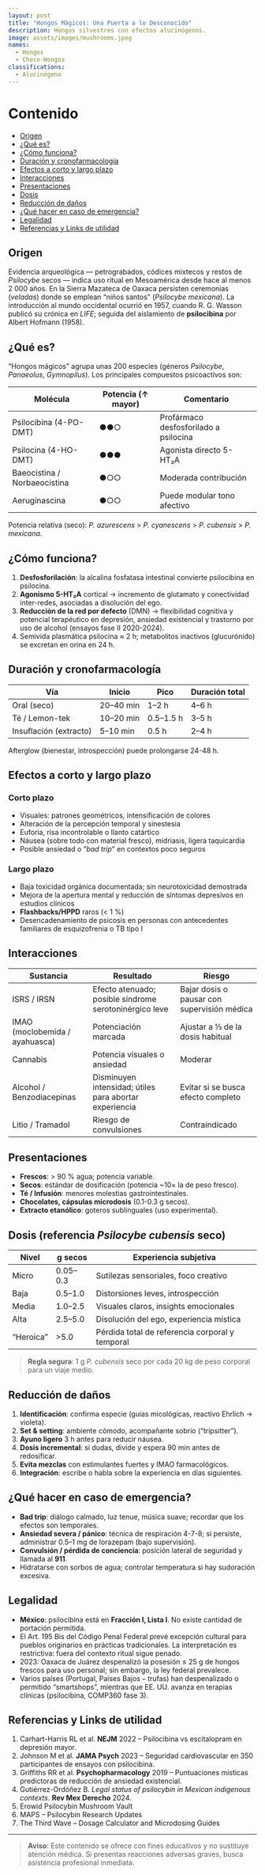 ```yaml
---
layout: post
title: "Hongos Mágicos: Una Puerta a lo Desconocido"
description: Hongos silvestres con efectos alucinógenos.
image: assets/images/mushrooms.jpeg
names:
  - Hongos
  - Choco-Hongos
classifications:
  - Alucinógeno
---
```


# Contenido

- [Origen](#origen)
- [¿Qué es?](#qué-es)
- [¿Cómo funciona?](#cómo-funciona)
- [Duración y cronofarmacología](#duración-y-cronofarmacología)
- [Efectos a corto y largo plazo](#efectos-a-corto-y-largo-plazo)
- [Interacciones](#interacciones)
- [Presentaciones](#presentaciones)
- [Dosis](#dosis)
- [Reducción de daños](#reducción-de-daños)
- [¿Qué hacer en caso de emergencia?](#qué-hacer-en-caso-de-emergencia)
- [Legalidad](#legalidad)
- [Referencias y Links de utilidad](#referencias-y-links-de-utilidad)

## Origen  

Evidencia arqueológica — petrograbados, códices mixtecos y restos de *Psilocybe* secos — indica uso ritual en Mesoamérica desde hace al menos 2 000 años. En la Sierra Mazateca de Oaxaca persisten ceremonias (*veladas*) donde se emplean “niños santos” (*Psilocybe mexicana*). La introducción al mundo occidental ocurrió en 1957, cuando R. G. Wasson publicó su crónica en *LIFE*; seguida del aislamiento de **psilocibina** por Albert Hofmann (1958).

## ¿Qué es?  

“Hongos mágicos” agrupa unas 200 especies (géneros *Psilocybe*, *Panaeolus*, *Gymnopilus*). Los principales compuestos psicoactivos son:

| Molécula | Potencia (↑ mayor) | Comentario |
|----------|--------------------|------------|
| Psilocibina (4-PO-DMT) | ●●○ | Profármaco desfosforilado a psilocina |
| Psilocina (4-HO-DMT) | ●●● | Agonista directo 5-HT₂A |
| Baeocistina / Norbaeocistina | ●○○ | Moderada contribución |
| Aeruginascina | ●○○ | Puede modular tono afectivo |

Potencia relativa (seco): *P. azurescens* > *P. cyanescens* > *P. cubensis* > *P. mexicana*.

## ¿Cómo funciona?  

1. **Desfosforilación**: la alcalina fosfatasa intestinal convierte psilocibina en psilocina.
2. **Agonismo 5-HT₂A** cortical → incremento de glutamato y conectividad inter-redes, asociadas a disolución del ego.
3. **Reducción de la red por defecto** (DMN) → flexibilidad cognitiva y potencial terapéutico en depresión, ansiedad existencial y trastorno por uso de alcohol (ensayos fase II 2020-2024).
4. Semivida plasmática psilocina ≈ 2 h; metabolitos inactivos (glucurónido) se excretan en orina en 24 h.

## Duración y cronofarmacología  

| Vía             | Inicio | Pico | Duración total |
|-----------------|--------|------|----------------|
| Oral (seco)     | 20–40 min | 1–2 h | 4–6 h |
| Té / Lemon-tek  | 10–20 min | 0.5–1.5 h | 3–5 h |
| Insuflación (extracto) | 5–10 min | 0.5 h | 2–4 h |

Afterglow (bienestar, introspección) puede prolongarse 24-48 h.

## Efectos a corto y largo plazo  

### Corto plazo  

- Visuales: patrones geométricos, intensificación de colores  
- Alteración de la percepción temporal y sinestesia  
- Euforia, risa incontrolable o llanto catártico  
- Náusea (sobre todo con material fresco), midriasis, ligera taquicardia  
- Posible ansiedad o “*bad trip*” en contextos poco seguros

### Largo plazo  

- Baja toxicidad orgánica documentada; sin neurotoxicidad demostrada  
- Mejora de la apertura mental y reducción de síntomas depresivos en estudios clínicos  
- **Flashbacks/HPPD** raros (< 1 %)  
- Desencadenamiento de psicosis en personas con antecedentes familiares de esquizofrenia o TB tipo I

## Interacciones  

| Sustancia | Resultado | Riesgo |
|-----------|-----------|--------|
| ISRS / IRSN | Efecto atenuado; posible síndrome serotoninérgico leve | Bajar dosis o pausar con supervisión médica |
| IMAO (moclobemida / ayahuasca) | Potenciación marcada | Ajustar a ⅓ de la dosis habitual |
| Cannabis | Potencia visuales o ansiedad | Moderar |
| Alcohol / Benzodiacepinas | Disminuyen intensidad; útiles para abortar experiencia | Evitar si se busca efecto completo |
| Litio / Tramadol | Riesgo de convulsiones | Contraindicado |

## Presentaciones  

- **Frescos**: > 90 % agua; potencia variable.  
- **Secos**: estándar de dosificación (potencia ~10× la de peso fresco).  
- **Té / Infusión**: menores molestias gastrointestinales.  
- **Chocolates, cápsulas microdosis** (0.1-0.3 g secos).  
- **Extracto etanólico**: goteros sublinguales (uso experimental).

## Dosis (referencia *Psilocybe cubensis* seco)  

| Nivel          | g secos | Experiencia subjetiva |
|----------------|---------|-----------------------|
| Micro          | 0.05–0.3 | Sutilezas sensoriales, foco creativo |
| Baja           | 0.5–1.0 | Distorsiones leves, introspección |
| Media          | 1.0–2.5 | Visuales claros, insights emocionales |
| Alta           | 2.5–5.0 | Disolución del ego, experiencia mística |
| “Heroica”      | >5.0    | Pérdida total de referencia corporal y temporal |

> **Regla segura**: 1 g *P. cubensis* seco por cada 20 kg de peso corporal para un viaje medio.

## Reducción de daños  

1. **Identificación**: confirma especie (guías micológicas, reactivo Ehrlich → violeta).  
2. **Set & setting**: ambiente cómodo, acompañante sobrio (“tripsitter”).  
3. **Ayuno ligero** 3 h antes para reducir náusea.  
4. **Dosis incremental**: si dudas, divide y espera 90 min antes de redosificar.  
5. **Evita mezclas** con estimulantes fuertes y IMAO farmacológicos.  
6. **Integración**: escribe o habla sobre la experiencia en días siguientes.

## ¿Qué hacer en caso de emergencia?  

- **Bad trip**: diálogo calmado, luz tenue, música suave; recordar que los efectos son temporales.  
- **Ansiedad severa / pánico**: técnica de respiración 4-7-8; si persiste, administrar 0.5–1 mg de lorazepam (bajo supervisión).  
- **Convulsión / pérdida de conciencia**: posición lateral de seguridad y llamada al **911**.  
- Hidratarse con sorbos de agua; controlar temperatura si hay sudoración excesiva.

## Legalidad  

- **México**: psilocibina está en **Fracción I, Lista I**. No existe cantidad de portación permitida.  
- El Art. 195 Bis del Código Penal Federal prevé excepción cultural para pueblos originarios en prácticas tradicionales. La interpretación es restrictiva: fuera del contexto ritual sigue penado.  
- 2023: Oaxaca de Juárez despenalizó la posesión ≤ 25 g de hongos frescos para uso personal; sin embargo, la ley federal prevalece.  
- Varios países (Portugal, Países Bajos – trufas) han despenalizado o permitido “smartshops”, mientras que EE. UU. avanza en terapias clínicas (psilocibina, COMP360 fase 3).

## Referencias y Links de utilidad  

1. Carhart-Harris RL et al. **NEJM** 2022 – Psilocibina vs escitalopram en depresión mayor.  
2. Johnson M et al. **JAMA Psych** 2023 – Seguridad cardiovascular en 350 participantes de ensayos con psilocibina.  
3. Griffiths RR et al. **Psychopharmacology** 2019 – Puntuaciones místicas predictoras de reducción de ansiedad existencial.  
4. Gutiérrez-Ordóñez B. *Legal status of psilocybin in Mexican indigenous contexts*. **Rev Mex Derecho** 2024.  
5. Erowid Psilocybin Mushroom Vault  
6. MAPS – Psilocybin Research Updates  
7. The Third Wave – Dosage Calculator and Microdosing Guides  

---

> **Aviso**: Este contenido se ofrece con fines educativos y no sustituye atención médica. Si presentas reacciones adversas graves, busca asistencia profesional inmediata.
